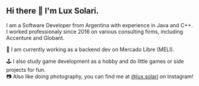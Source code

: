 ## Hi there 👋 I'm Lux Solari.

I am a Software Developer from Argentina with experience in Java and C++.<br>
I worked professionaly since 2016 on various consulting firms, including Accenture and Globant.

🔭 I am currently working as a backend dev on Mercado Libre (MELI).

🕹️ I also study game development as a hobby and do little games or side projects for fun.<br>
📷 Also like doing photography, you can find me at [@lux.solari](instagram.com/lux.solari) on Instagram!
<!--
**luxsolari/luxsolari** is a ✨ _special_ ✨ repository because its `README.md` (this file) appears on your GitHub profile.

Here are some ideas to get you started:

- 🔭 I’m currently working on ...
- 🌱 I’m currently learning ...
- 👯 I’m looking to collaborate on ...
- 🤔 I’m looking for help with ...
- 💬 Ask me about ...
- 📫 How to reach me: ...
- 😄 Pronouns: ...
- ⚡ Fun fact: ...
-->
